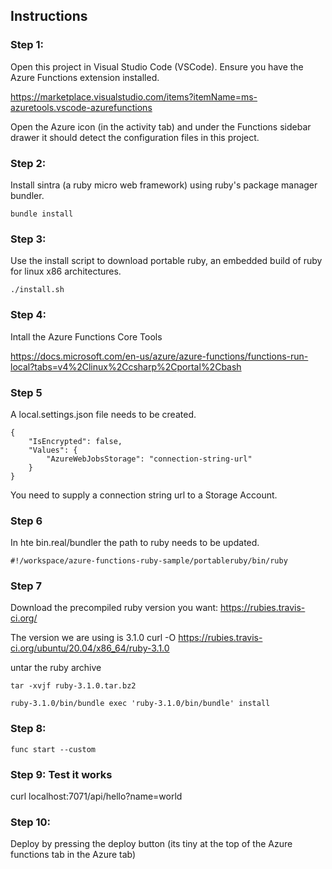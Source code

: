 ## Instructions



### Step 1:
Open this project in Visual Studio Code (VSCode).
Ensure you have the Azure Functions extension installed.

https://marketplace.visualstudio.com/items?itemName=ms-azuretools.vscode-azurefunctions

Open the Azure icon (in the activity tab) and under the Functions sidebar drawer it should detect the configuration files in this project.

### Step 2:
Install sintra (a ruby micro web framework) using ruby's package manager bundler.

```
bundle install
```

### Step 3:

Use the install script to download portable ruby, an embedded build of ruby for linux x86 architectures.
```
./install.sh
```

### Step 4:

Intall the Azure Functions Core Tools

https://docs.microsoft.com/en-us/azure/azure-functions/functions-run-local?tabs=v4%2Clinux%2Ccsharp%2Cportal%2Cbash

### Step 5

A local.settings.json file needs to be created.
```
{
    "IsEncrypted": false,
    "Values": {
        "AzureWebJobsStorage": "connection-string-url"
    }
}
```
You need to supply a connection string url to a Storage Account.

### Step 6

In hte bin.real/bundler the path to ruby needs to be updated.
```
#!/workspace/azure-functions-ruby-sample/portableruby/bin/ruby
```

### Step 7

Download the precompiled ruby version you want:
https://rubies.travis-ci.org/

The version we are using is 3.1.0
curl -O https://rubies.travis-ci.org/ubuntu/20.04/x86_64/ruby-3.1.0

untar the ruby archive
```
tar -xvjf ruby-3.1.0.tar.bz2 
```

```
ruby-3.1.0/bin/bundle exec 'ruby-3.1.0/bin/bundle' install
```

### Step 8:

```
func start --custom
```

### Step 9: Test it works

curl localhost:7071/api/hello?name=world

### Step 10:

Deploy by pressing the deploy button (its tiny at the top of the Azure functions tab in the Azure tab)